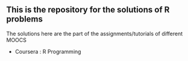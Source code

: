 ## This is the repository for the solutions of R problems 

The solutions here are the part of the assignments/tutorials of different MOOCS

* Coursera : R Programming
